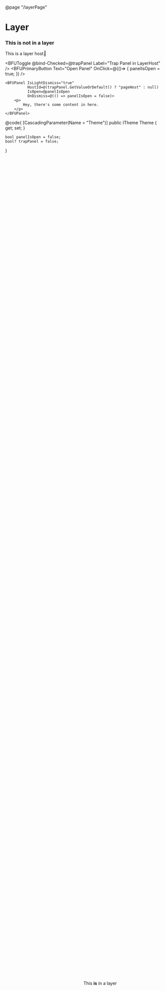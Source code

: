 ﻿@page "/layerPage"

<h1>Layer</h1>

<h3>This is not in a layer</h3>

This is a layer host.
<BFULayerHost Id="pageHost"
                style="height:250px;width:400px;background-color:lightyellow;border:1px solid black;position:relative;overflow:hidden;">

</BFULayerHost>

<BFUToggle @bind-Checked=@trapPanel Label="Trap Panel in LayerHost" />
<BFUPrimaryButton Text="Open Panel" 
                  OnClick=@(()=>
                            {
                                panelIsOpen = true;
                            }) />


    <BFUPanel IsLightDismiss="true"
              HostId=@(trapPanel.GetValueOrDefault() ? "pageHost" : null)
              IsOpen=@panelIsOpen
              OnDismiss=@(() => panelIsOpen = false)>
        <p>
            Hey, there's some content in here.
        </p>
    </BFUPanel>

<BFULayer>
    <div style="position:absolute;left:50%;top:80%;width:200px;height:200px;background-color:var(--semanticColors-BodyBackgroundHovered);">
        This <b>is</b> in a layer
    </div>
</BFULayer>


@code{
    [CascadingParameter(Name = "Theme")]
    public ITheme Theme { get; set; }

    bool panelIsOpen = false;
    bool? trapPanel = false;
}